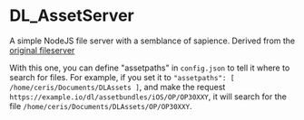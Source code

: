 # DL_AssetServer

A simple NodeJS file server with a semblance of sapience.
Derived from the [original fileserver](https://github.com/CerisWhite/Fileserver)

With this one, you can define "assetpaths" in `config.json` to tell it where to search for files.
For example, if you set it to `"assetpaths": [ /home/ceris/Documents/DLAssets ]`, and make the request `https://example.io/dl/assetbundles/iOS/OP/OP30XXY`, it will search for the file `/home/ceris/Documents/DLAssets/OP/OP30XXY`.